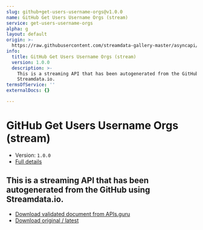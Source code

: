 ```yaml
---
slug: github+get-users-username-orgs@v1.0.0
name: GitHub Get Users Username Orgs (stream)
service: get-users-username-orgs
alpha: g
layout: default
origin: >-
  https://raw.githubusercontent.com/streamdata-gallery-master/asyncapi/master/_listings/github/github-get-users-username-orgs-stream-async.md
info:
  title: GitHub Get Users Username Orgs (stream)
  version: 1.0.0
  description: >-
    This is a streaming API that has been autogenerated from the GitHub using
    Streamdata.io.
termsOfService: ''
externalDocs: {}

---
```

# GitHub Get Users Username Orgs (stream)

* Version: `1.0.0`
* [Full details](../html/github+get-users-username-orgs@v1.0.0.html)



## This is a streaming API that has been autogenerated from the GitHub using Streamdata.io.



* [Download validated document from APIs.guru](https://raw.githubusercontent.com/APIs-guru/asyncapi-directory/master/docs/APIs/github%2Bget-users-username-orgs%40v1.0.0.yaml)
* [Download original / latest](https://raw.githubusercontent.com/streamdata-gallery-master/asyncapi/master/_listings/github/github-get-users-username-orgs-stream-async.md)

<script type="application/ld+json">
{
  "@context": "http://schema.org/",
  "@type": "WebAPI",
  "description": "This is a streaming API that has been autogenerated from the GitHub using Streamdata.io.",
  "documentation": "",

  "name": "GitHub Get Users Username Orgs (stream)"
}
</script>
